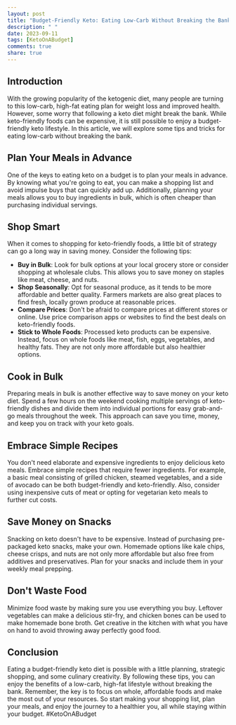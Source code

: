 ```yaml
---
layout: post
title: "Budget-Friendly Keto: Eating Low-Carb Without Breaking the Bank."
description: " "
date: 2023-09-11
tags: [KetoOnABudget]
comments: true
share: true
---
```


## Introduction

With the growing popularity of the ketogenic diet, many people are turning to this low-carb, high-fat eating plan for weight loss and improved health. However, some worry that following a keto diet might break the bank. While keto-friendly foods can be expensive, it is still possible to enjoy a budget-friendly keto lifestyle. In this article, we will explore some tips and tricks for eating low-carb without breaking the bank.

## Plan Your Meals in Advance

One of the keys to eating keto on a budget is to plan your meals in advance. By knowing what you're going to eat, you can make a shopping list and avoid impulse buys that can quickly add up. Additionally, planning your meals allows you to buy ingredients in bulk, which is often cheaper than purchasing individual servings.

## Shop Smart

When it comes to shopping for keto-friendly foods, a little bit of strategy can go a long way in saving money. Consider the following tips:

- **Buy in Bulk**: Look for bulk options at your local grocery store or consider shopping at wholesale clubs. This allows you to save money on staples like meat, cheese, and nuts.
- **Shop Seasonally**: Opt for seasonal produce, as it tends to be more affordable and better quality. Farmers markets are also great places to find fresh, locally grown produce at reasonable prices.
- **Compare Prices**: Don't be afraid to compare prices at different stores or online. Use price comparison apps or websites to find the best deals on keto-friendly foods.
- **Stick to Whole Foods**: Processed keto products can be expensive. Instead, focus on whole foods like meat, fish, eggs, vegetables, and healthy fats. They are not only more affordable but also healthier options.

## Cook in Bulk

Preparing meals in bulk is another effective way to save money on your keto diet. Spend a few hours on the weekend cooking multiple servings of keto-friendly dishes and divide them into individual portions for easy grab-and-go meals throughout the week. This approach can save you time, money, and keep you on track with your keto goals.

## Embrace Simple Recipes

You don't need elaborate and expensive ingredients to enjoy delicious keto meals. Embrace simple recipes that require fewer ingredients. For example, a basic meal consisting of grilled chicken, steamed vegetables, and a side of avocado can be both budget-friendly and keto-friendly. Also, consider using inexpensive cuts of meat or opting for vegetarian keto meals to further cut costs.

## Save Money on Snacks

Snacking on keto doesn't have to be expensive. Instead of purchasing pre-packaged keto snacks, make your own. Homemade options like kale chips, cheese crisps, and nuts are not only more affordable but also free from additives and preservatives. Plan for your snacks and include them in your weekly meal prepping.

## Don't Waste Food

Minimize food waste by making sure you use everything you buy. Leftover vegetables can make a delicious stir-fry, and chicken bones can be used to make homemade bone broth. Get creative in the kitchen with what you have on hand to avoid throwing away perfectly good food.

## Conclusion

Eating a budget-friendly keto diet is possible with a little planning, strategic shopping, and some culinary creativity. By following these tips, you can enjoy the benefits of a low-carb, high-fat lifestyle without breaking the bank. Remember, the key is to focus on whole, affordable foods and make the most out of your resources. So start making your shopping list, plan your meals, and enjoy the journey to a healthier you, all while staying within your budget. #KetoOnABudget